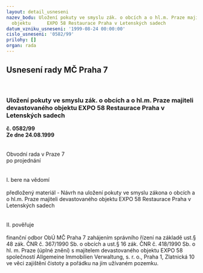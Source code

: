 ```yaml
---
layout: detail_usneseni
nazev_bodu: Uložení pokuty ve smyslu zák. o obcích a o hl.m. Praze majiteli devastovaného
  objektu      EXPO 58 Restaurace Praha v Letenských sadech
datum_vzniku_usneseni: '1999-08-24 00:00:00'
cislo_usneseni: '0582/99'
prilohy: []
organ: rada
---
```

<div id="ucUsn_pList" class="usn">
	<span><h2>Usnesení rady MČ Praha 7 </h2>
<br></span><div class="standBody">
<span><h3>Uložení pokuty ve smyslu zák. o obcích a o hl.m. Praze majiteli devastovaného objektu      EXPO 58 Restaurace Praha v Letenských sadech</h3></span><div class="center">
		<strong>č. 0582/99</strong><br>
	</div>
<div class="center">
		<strong>Ze dne 24.08.1999</strong><br><br>
	</div>
<br>Obvodní rada v Praze 7<br>po projednání<br><br><br>I.	bere na vědomí<br><br> předložený materiál - Návrh na uložení pokuty ve smyslu zákona o obcích a o hl.m. Praze majiteli devastovaného objektu EXPO 58 Restaurace Praha v Letenských sadech <br><br><br>II.	pověřuje <br><br>finanční odbor ObÚ MČ Praha 7 zahájením správního řízení na základě ust.§ 48 zák. ČNR č. 367/1990 Sb. o obcích a ust.§ 16 zák. ČNR č. 418/1990 Sb. o hl. m. Praze (úplné znění) s majitelem devastovaného objektu EXPO 58 společností  Allgemeine Immobilien Verwaltung,  s. r. o., Praha 1, Zlatnická 10 ve věci zajištění čistoty a pořádku na jím užívaném pozemku. <br>
</div>
</div>